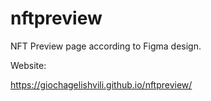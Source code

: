 # nftpreview
 NFT Preview page according to Figma design.

Website:

https://giochagelishvili.github.io/nftpreview/
